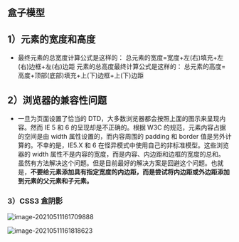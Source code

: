 ## 盒子模型

## 1）元素的宽度和高度

* 最终元素的总宽度计算公式是这样的：
  总元素的宽度=宽度+左(右)填充+左(右)边框+左(右)边距
  元素的总高度最终计算公式是这样的：
  总元素的高度=高度+顶部(底部)填充+上(下)边框+上(下)边距

  

## 2）浏览器的兼容性问题

* 一旦为页面设置了恰当的 DTD，大多数浏览器都会按照上面的图示来呈现内容。然而 IE 5 和 6 的呈现却是不正确的。根据 W3C 的规范，元素内容占据的空间是由 width 属性设置的，而内容周围的 padding 和 border 值是另外计算的。不幸的是，IE5.X 和 6 在怪异模式中使用自己的非标准模型。这些浏览器的 width 属性不是内容的宽度，而是内容、内边距和边框的宽度的总和。
  虽然有方法解决这个问题。但是目前最好的解决方案是回避这个问题。也就是，**不要给元素添加具有指定宽度的内边距，而是尝试将内边距或外边距添加到元素的父元素和子元素。**



### 3）CSS3 盒阴影

![image-20210511161709888](E:\软工\typora笔记\HTML、CSS\CSS.assets\image-20210511161709888.png)

![image-20210511161818623](E:\软工\typora笔记\HTML、CSS\CSS.assets\image-20210511161818623.png)